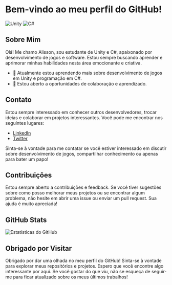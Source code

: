 # Bem-vindo ao meu perfil do GitHub!

![Unity](https://img.shields.io/badge/Unity-100000?style=for-the-badge&logo=unity&logoColor=white)
![C#](https://img.shields.io/badge/C%23-239120?style=for-the-badge&logo=c-sharp&logoColor=white)

## Sobre Mim
Olá! Me chamo Alisson, sou estudante de Unity e C#, apaixonado por desenvolvimento de jogos e software. Estou sempre buscando aprender e aprimorar minhas habilidades nesta área emocionante e criativa.

- 🌱 Atualmente estou aprendendo mais sobre desenvolvimento de jogos em Unity e programação em C#.
- 💼 Estou aberto a oportunidades de colaboração e aprendizado.

## Contato
Estou sempre interessado em conhecer outros desenvolvedores, trocar ideias e colaborar em projetos interessantes. Você pode me encontrar nos seguintes lugares:

- [LinkedIn](https://www.linkedin.com/in/alisson-antunes-a720b3282/)
- [Twitter](https://x.com/songh0_)

Sinta-se à vontade para me contatar se você estiver interessado em discutir sobre desenvolvimento de jogos, compartilhar conhecimento ou apenas para bater um papo!

## Contribuições
Estou sempre aberto a contribuições e feedback. Se você tiver sugestões sobre como posso melhorar meus projetos ou se encontrar algum problema, não hesite em abrir uma issue ou enviar um pull request. Sua ajuda é muito apreciada!

## GitHub Stats
![Estatísticas do GitHub](https://github-readme-stats.vercel.app/api?username=seu_usuario&show_icons=true&theme=radical)

## Obrigado por Visitar
Obrigado por dar uma olhada no meu perfil do GitHub! Sinta-se à vontade para explorar meus repositórios e projetos. Espero que você encontre algo interessante por aqui. Se você gostar do que viu, não se esqueça de seguir-me para ficar atualizado sobre os meus últimos trabalhos!
